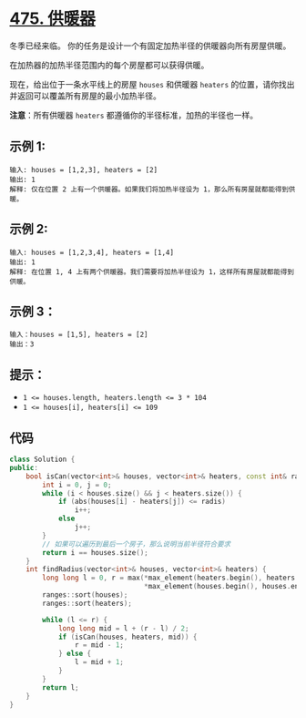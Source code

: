 # [475. 供暖器](https://leetcode.cn/problems/heaters/)

冬季已经来临。 你的任务是设计一个有固定加热半径的供暖器向所有房屋供暖。

在加热器的加热半径范围内的每个房屋都可以获得供暖。

现在，给出位于一条水平线上的房屋 `houses` 和供暖器 `heaters` 的位置，请你找出并返回可以覆盖所有房屋的最小加热半径。

**注意**：所有供暖器 `heaters` 都遵循你的半径标准，加热的半径也一样。

## **示例 1:**

```
输入: houses = [1,2,3], heaters = [2]
输出: 1
解释: 仅在位置 2 上有一个供暖器。如果我们将加热半径设为 1，那么所有房屋就都能得到供暖。
```

## **示例 2:**

```
输入: houses = [1,2,3,4], heaters = [1,4]
输出: 1
解释: 在位置 1, 4 上有两个供暖器。我们需要将加热半径设为 1，这样所有房屋就都能得到供暖。
```

## **示例 3：**

```
输入：houses = [1,5], heaters = [2]
输出：3
```

## **提示：**

- `1 <= houses.length, heaters.length <= 3 * 104`
- `1 <= houses[i], heaters[i] <= 109`

## 代码

```cpp
class Solution {
public:
    bool isCan(vector<int>& houses, vector<int>& heaters, const int& radis) {
        int i = 0, j = 0;
        while (i < houses.size() && j < heaters.size()) {
            if (abs(houses[i] - heaters[j]) <= radis)
                i++;
            else
                j++;
        }
        // 如果可以遍历到最后一个房子，那么说明当前半径符合要求
        return i == houses.size();
    }
    int findRadius(vector<int>& houses, vector<int>& heaters) {
        long long l = 0, r = max(*max_element(heaters.begin(), heaters.end()),
                                 *max_element(houses.begin(), houses.end()));
        ranges::sort(houses);
        ranges::sort(heaters);

        while (l <= r) {
            long long mid = l + (r - l) / 2;
            if (isCan(houses, heaters, mid)) {
                r = mid - 1;
            } else {
                l = mid + 1;
            }
        }
        return l;
    }
}
```


